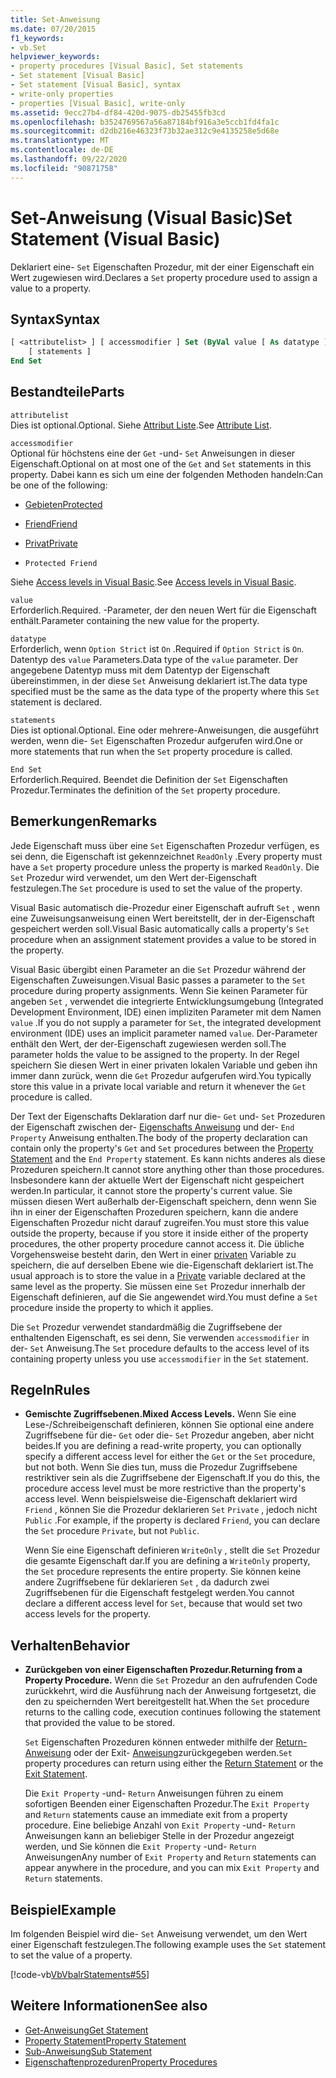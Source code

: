 ```yaml
---
title: Set-Anweisung
ms.date: 07/20/2015
f1_keywords:
- vb.Set
helpviewer_keywords:
- property procedures [Visual Basic], Set statements
- Set statement [Visual Basic]
- Set statement [Visual Basic], syntax
- write-only properties
- properties [Visual Basic], write-only
ms.assetid: 9ecc27b4-df84-420d-9075-db25455fb3cd
ms.openlocfilehash: b3524769567a56a87184bf916a3e5ccb1fd4fa1c
ms.sourcegitcommit: d2db216e46323f73b32ae312c9e4135258e5d68e
ms.translationtype: MT
ms.contentlocale: de-DE
ms.lasthandoff: 09/22/2020
ms.locfileid: "90871758"
---
```

# <a name="set-statement-visual-basic"></a><span data-ttu-id="abb40-102">Set-Anweisung (Visual Basic)</span><span class="sxs-lookup"><span data-stu-id="abb40-102">Set Statement (Visual Basic)</span></span>

<span data-ttu-id="abb40-103">Deklariert eine- `Set` Eigenschaften Prozedur, mit der einer Eigenschaft ein Wert zugewiesen wird.</span><span class="sxs-lookup"><span data-stu-id="abb40-103">Declares a `Set` property procedure used to assign a value to a property.</span></span>  
  
## <a name="syntax"></a><span data-ttu-id="abb40-104">Syntax</span><span class="sxs-lookup"><span data-stu-id="abb40-104">Syntax</span></span>  
  
```vb  
[ <attributelist> ] [ accessmodifier ] Set (ByVal value [ As datatype ])  
    [ statements ]  
End Set  
```  
  
## <a name="parts"></a><span data-ttu-id="abb40-105">Bestandteile</span><span class="sxs-lookup"><span data-stu-id="abb40-105">Parts</span></span>  

 `attributelist`  
 <span data-ttu-id="abb40-106">Dies ist optional.</span><span class="sxs-lookup"><span data-stu-id="abb40-106">Optional.</span></span> <span data-ttu-id="abb40-107">Siehe [Attribut Liste](attribute-list.md).</span><span class="sxs-lookup"><span data-stu-id="abb40-107">See [Attribute List](attribute-list.md).</span></span>  
  
 `accessmodifier`  
 <span data-ttu-id="abb40-108">Optional für höchstens eine der `Get` -und- `Set` Anweisungen in dieser Eigenschaft.</span><span class="sxs-lookup"><span data-stu-id="abb40-108">Optional on at most one of the `Get` and `Set` statements in this property.</span></span> <span data-ttu-id="abb40-109">Dabei kann es sich um eine der folgenden Methoden handeln:</span><span class="sxs-lookup"><span data-stu-id="abb40-109">Can be one of the following:</span></span>  
  
- [<span data-ttu-id="abb40-110">Gebieten</span><span class="sxs-lookup"><span data-stu-id="abb40-110">Protected</span></span>](../modifiers/protected.md)  
  
- [<span data-ttu-id="abb40-111">Friend</span><span class="sxs-lookup"><span data-stu-id="abb40-111">Friend</span></span>](../modifiers/friend.md)  
  
- [<span data-ttu-id="abb40-112">Privat</span><span class="sxs-lookup"><span data-stu-id="abb40-112">Private</span></span>](../modifiers/private.md)  
  
- `Protected Friend`  
  
 <span data-ttu-id="abb40-113">Siehe [Access levels in Visual Basic](../../programming-guide/language-features/declared-elements/access-levels.md).</span><span class="sxs-lookup"><span data-stu-id="abb40-113">See [Access levels in Visual Basic](../../programming-guide/language-features/declared-elements/access-levels.md).</span></span>  
  
 `value`  
 <span data-ttu-id="abb40-114">Erforderlich.</span><span class="sxs-lookup"><span data-stu-id="abb40-114">Required.</span></span> <span data-ttu-id="abb40-115">-Parameter, der den neuen Wert für die Eigenschaft enthält.</span><span class="sxs-lookup"><span data-stu-id="abb40-115">Parameter containing the new value for the property.</span></span>  
  
 `datatype`  
 <span data-ttu-id="abb40-116">Erforderlich, wenn `Option Strict` ist `On` .</span><span class="sxs-lookup"><span data-stu-id="abb40-116">Required if `Option Strict` is `On`.</span></span> <span data-ttu-id="abb40-117">Datentyp des `value` Parameters.</span><span class="sxs-lookup"><span data-stu-id="abb40-117">Data type of the `value` parameter.</span></span> <span data-ttu-id="abb40-118">Der angegebene Datentyp muss mit dem Datentyp der Eigenschaft übereinstimmen, in der diese `Set` Anweisung deklariert ist.</span><span class="sxs-lookup"><span data-stu-id="abb40-118">The data type specified must be the same as the data type of the property where this `Set` statement is declared.</span></span>  
  
 `statements`  
 <span data-ttu-id="abb40-119">Dies ist optional.</span><span class="sxs-lookup"><span data-stu-id="abb40-119">Optional.</span></span> <span data-ttu-id="abb40-120">Eine oder mehrere-Anweisungen, die ausgeführt werden, wenn die- `Set` Eigenschaften Prozedur aufgerufen wird.</span><span class="sxs-lookup"><span data-stu-id="abb40-120">One or more statements that run when the `Set` property procedure is called.</span></span>  
  
 `End Set`  
 <span data-ttu-id="abb40-121">Erforderlich.</span><span class="sxs-lookup"><span data-stu-id="abb40-121">Required.</span></span> <span data-ttu-id="abb40-122">Beendet die Definition der `Set` Eigenschaften Prozedur.</span><span class="sxs-lookup"><span data-stu-id="abb40-122">Terminates the definition of the `Set` property procedure.</span></span>  
  
## <a name="remarks"></a><span data-ttu-id="abb40-123">Bemerkungen</span><span class="sxs-lookup"><span data-stu-id="abb40-123">Remarks</span></span>  

 <span data-ttu-id="abb40-124">Jede Eigenschaft muss über eine `Set` Eigenschaften Prozedur verfügen, es sei denn, die Eigenschaft ist gekennzeichnet `ReadOnly` .</span><span class="sxs-lookup"><span data-stu-id="abb40-124">Every property must have a `Set` property procedure unless the property is marked `ReadOnly`.</span></span> <span data-ttu-id="abb40-125">Die `Set` Prozedur wird verwendet, um den Wert der-Eigenschaft festzulegen.</span><span class="sxs-lookup"><span data-stu-id="abb40-125">The `Set` procedure is used to set the value of the property.</span></span>  
  
 <span data-ttu-id="abb40-126">Visual Basic automatisch die-Prozedur einer Eigenschaft aufruft `Set` , wenn eine Zuweisungsanweisung einen Wert bereitstellt, der in der-Eigenschaft gespeichert werden soll.</span><span class="sxs-lookup"><span data-stu-id="abb40-126">Visual Basic automatically calls a property's `Set` procedure when an assignment statement provides a value to be stored in the property.</span></span>  
  
 <span data-ttu-id="abb40-127">Visual Basic übergibt einen Parameter an die `Set` Prozedur während der Eigenschaften Zuweisungen.</span><span class="sxs-lookup"><span data-stu-id="abb40-127">Visual Basic passes a parameter to the `Set` procedure during property assignments.</span></span> <span data-ttu-id="abb40-128">Wenn Sie keinen Parameter für angeben `Set` , verwendet die integrierte Entwicklungsumgebung (Integrated Development Environment, IDE) einen impliziten Parameter mit dem Namen `value` .</span><span class="sxs-lookup"><span data-stu-id="abb40-128">If you do not supply a parameter for `Set`, the integrated development environment (IDE) uses an implicit parameter named `value`.</span></span> <span data-ttu-id="abb40-129">Der-Parameter enthält den Wert, der der-Eigenschaft zugewiesen werden soll.</span><span class="sxs-lookup"><span data-stu-id="abb40-129">The parameter holds the value to be assigned to the property.</span></span> <span data-ttu-id="abb40-130">In der Regel speichern Sie diesen Wert in einer privaten lokalen Variable und geben ihn immer dann zurück, wenn die `Get` Prozedur aufgerufen wird.</span><span class="sxs-lookup"><span data-stu-id="abb40-130">You typically store this value in a private local variable and return it whenever the `Get` procedure is called.</span></span>  
  
 <span data-ttu-id="abb40-131">Der Text der Eigenschafts Deklaration darf nur die- `Get` und- `Set` Prozeduren der Eigenschaft zwischen der- [Eigenschafts Anweisung](property-statement.md) und der- `End Property` Anweisung enthalten.</span><span class="sxs-lookup"><span data-stu-id="abb40-131">The body of the property declaration can contain only the property's `Get` and `Set` procedures between the [Property Statement](property-statement.md) and the `End Property` statement.</span></span> <span data-ttu-id="abb40-132">Es kann nichts anderes als diese Prozeduren speichern.</span><span class="sxs-lookup"><span data-stu-id="abb40-132">It cannot store anything other than those procedures.</span></span> <span data-ttu-id="abb40-133">Insbesondere kann der aktuelle Wert der Eigenschaft nicht gespeichert werden.</span><span class="sxs-lookup"><span data-stu-id="abb40-133">In particular, it cannot store the property's current value.</span></span> <span data-ttu-id="abb40-134">Sie müssen diesen Wert außerhalb der-Eigenschaft speichern, denn wenn Sie ihn in einer der Eigenschaften Prozeduren speichern, kann die andere Eigenschaften Prozedur nicht darauf zugreifen.</span><span class="sxs-lookup"><span data-stu-id="abb40-134">You must store this value outside the property, because if you store it inside either of the property procedures, the other property procedure cannot access it.</span></span> <span data-ttu-id="abb40-135">Die übliche Vorgehensweise besteht darin, den Wert in einer [privaten](../modifiers/private.md) Variable zu speichern, die auf derselben Ebene wie die-Eigenschaft deklariert ist.</span><span class="sxs-lookup"><span data-stu-id="abb40-135">The usual approach is to store the value in a [Private](../modifiers/private.md) variable declared at the same level as the property.</span></span> <span data-ttu-id="abb40-136">Sie müssen eine `Set` Prozedur innerhalb der Eigenschaft definieren, auf die Sie angewendet wird.</span><span class="sxs-lookup"><span data-stu-id="abb40-136">You must define a `Set` procedure inside the property to which it applies.</span></span>  
  
 <span data-ttu-id="abb40-137">Die `Set` Prozedur verwendet standardmäßig die Zugriffsebene der enthaltenden Eigenschaft, es sei denn, Sie verwenden `accessmodifier` in der- `Set` Anweisung.</span><span class="sxs-lookup"><span data-stu-id="abb40-137">The `Set` procedure defaults to the access level of its containing property unless you use `accessmodifier` in the `Set` statement.</span></span>  
  
## <a name="rules"></a><span data-ttu-id="abb40-138">Regeln</span><span class="sxs-lookup"><span data-stu-id="abb40-138">Rules</span></span>  
  
- <span data-ttu-id="abb40-139">**Gemischte Zugriffsebenen.**</span><span class="sxs-lookup"><span data-stu-id="abb40-139">**Mixed Access Levels.**</span></span> <span data-ttu-id="abb40-140">Wenn Sie eine Lese-/Schreibeigenschaft definieren, können Sie optional eine andere Zugriffsebene für die- `Get` oder die- `Set` Prozedur angeben, aber nicht beides.</span><span class="sxs-lookup"><span data-stu-id="abb40-140">If you are defining a read-write property, you can optionally specify a different access level for either the `Get` or the `Set` procedure, but not both.</span></span> <span data-ttu-id="abb40-141">Wenn Sie dies tun, muss die Prozedur Zugriffsebene restriktiver sein als die Zugriffsebene der Eigenschaft.</span><span class="sxs-lookup"><span data-stu-id="abb40-141">If you do this, the procedure access level must be more restrictive than the property's access level.</span></span> <span data-ttu-id="abb40-142">Wenn beispielsweise die-Eigenschaft deklariert wird `Friend` , können Sie die Prozedur deklarieren `Set` `Private` , jedoch nicht `Public` .</span><span class="sxs-lookup"><span data-stu-id="abb40-142">For example, if the property is declared `Friend`, you can declare the `Set` procedure `Private`, but not `Public`.</span></span>  
  
     <span data-ttu-id="abb40-143">Wenn Sie eine Eigenschaft definieren `WriteOnly` , stellt die `Set` Prozedur die gesamte Eigenschaft dar.</span><span class="sxs-lookup"><span data-stu-id="abb40-143">If you are defining a `WriteOnly` property, the `Set` procedure represents the entire property.</span></span> <span data-ttu-id="abb40-144">Sie können keine andere Zugriffsebene für deklarieren `Set` , da dadurch zwei Zugriffsebenen für die Eigenschaft festgelegt werden.</span><span class="sxs-lookup"><span data-stu-id="abb40-144">You cannot declare a different access level for `Set`, because that would set two access levels for the property.</span></span>  
  
## <a name="behavior"></a><span data-ttu-id="abb40-145">Verhalten</span><span class="sxs-lookup"><span data-stu-id="abb40-145">Behavior</span></span>  
  
- <span data-ttu-id="abb40-146">**Zurückgeben von einer Eigenschaften Prozedur.**</span><span class="sxs-lookup"><span data-stu-id="abb40-146">**Returning from a Property Procedure.**</span></span> <span data-ttu-id="abb40-147">Wenn die `Set` Prozedur an den aufrufenden Code zurückkehrt, wird die Ausführung nach der Anweisung fortgesetzt, die den zu speichernden Wert bereitgestellt hat.</span><span class="sxs-lookup"><span data-stu-id="abb40-147">When the `Set` procedure returns to the calling code, execution continues following the statement that provided the value to be stored.</span></span>  
  
     <span data-ttu-id="abb40-148">`Set` Eigenschaften Prozeduren können entweder mithilfe der [Return-Anweisung](return-statement.md) oder der Exit- [Anweisung](exit-statement.md)zurückgegeben werden.</span><span class="sxs-lookup"><span data-stu-id="abb40-148">`Set` property procedures can return using either the [Return Statement](return-statement.md) or the [Exit Statement](exit-statement.md).</span></span>  
  
     <span data-ttu-id="abb40-149">Die `Exit Property` -und- `Return` Anweisungen führen zu einem sofortigen Beenden einer Eigenschaften Prozedur.</span><span class="sxs-lookup"><span data-stu-id="abb40-149">The `Exit Property` and `Return` statements cause an immediate exit from a property procedure.</span></span> <span data-ttu-id="abb40-150">Eine beliebige Anzahl von `Exit Property` -und- `Return` Anweisungen kann an beliebiger Stelle in der Prozedur angezeigt werden, und Sie können die `Exit Property` -und- `Return` Anweisungen</span><span class="sxs-lookup"><span data-stu-id="abb40-150">Any number of `Exit Property` and `Return` statements can appear anywhere in the procedure, and you can mix `Exit Property` and `Return` statements.</span></span>  
  
## <a name="example"></a><span data-ttu-id="abb40-151">Beispiel</span><span class="sxs-lookup"><span data-stu-id="abb40-151">Example</span></span>  

 <span data-ttu-id="abb40-152">Im folgenden Beispiel wird die- `Set` Anweisung verwendet, um den Wert einer Eigenschaft festzulegen.</span><span class="sxs-lookup"><span data-stu-id="abb40-152">The following example uses the `Set` statement to set the value of a property.</span></span>  
  
 [!code-vb[VbVbalrStatements#55](~/samples/snippets/visualbasic/VS_Snippets_VBCSharp/VbVbalrStatements/VB/Class1.vb#55)]  
  
## <a name="see-also"></a><span data-ttu-id="abb40-153">Weitere Informationen</span><span class="sxs-lookup"><span data-stu-id="abb40-153">See also</span></span>

- [<span data-ttu-id="abb40-154">Get-Anweisung</span><span class="sxs-lookup"><span data-stu-id="abb40-154">Get Statement</span></span>](get-statement.md)
- [<span data-ttu-id="abb40-155">Property Statement</span><span class="sxs-lookup"><span data-stu-id="abb40-155">Property Statement</span></span>](property-statement.md)
- [<span data-ttu-id="abb40-156">Sub-Anweisung</span><span class="sxs-lookup"><span data-stu-id="abb40-156">Sub Statement</span></span>](sub-statement.md)
- [<span data-ttu-id="abb40-157">Eigenschaftenprozeduren</span><span class="sxs-lookup"><span data-stu-id="abb40-157">Property Procedures</span></span>](../../programming-guide/language-features/procedures/property-procedures.md)
